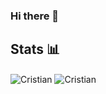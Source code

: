 ### Hi there 👋
## Stats 📊
<img align="center" src="https://github-readme-stats.vercel.app/api?username=Cristian-Rojas-Cruz&show_icons=true&locale=en&theme=dark" alt="Cristian" />
<img align="center" src="https://github-readme-stats.vercel.app/api/top-langs?username=Cristian-Rojas-Cruz&show_icons=true&locale=en&theme=dark&layout=compact" alt="Cristian" >
